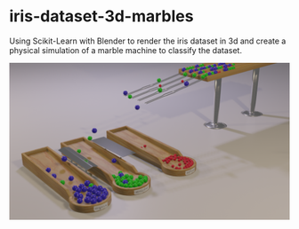 # iris-dataset-3d-marbles
Using Scikit-Learn with Blender to render the iris dataset in 3d and create a physical simulation of a marble machine to classify the dataset.

![scene](1492.png)
